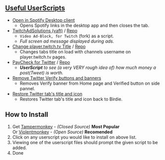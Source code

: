 ## [Useful UserScripts](https://github.com/yungsamd17/UserScripts)

- [Open in Spotify Desktop client](https://github.com/yungsamd17/UserScripts/raw/main/scripts/Open-in-Spotify-Desktop-client.user.js)
    - Opens Spotify links in the desktop app and then closes the tab.
- [TwitchAdSolutions (vaft)](https://github.com/yungsamd17/TwitchAdSolutions/raw/master/vaft/vaft.user.js) / [Repo](https://github.com/yungsamd17/TwitchAdSolutions)
    - `Video Ad-Block, for Twitch` (fork) as a script.
    - *Full screen ad message displayed during ads.*
- [Change player.twitch.tv Title](https://github.com/yungsamd17/Twitch-Addons/raw/main/userscripts/ChangePlayerTwitchTitle.user.js) / [Repo](https://github.com/yungsamd17/Twitch-Addons)
    - Changes tabs title on load with channels username on player.twitch.tv pages.
- [PayCheck for Twitter](https://github.com/yungsamd17/paycheck-userscript/raw/main/userscript/paycheck-for-twitter.user.js) / [Repo](https://github.com/yungsamd17/paycheck-userscript)
    - _**UserScript** to see (a very VERY rough idea of) how much money a post(Tweet) is worth._
- [Remove Twitter Verify buttons and banners](https://github.com/yungsamd17/UserScripts/raw/main/scripts/Remove-Twitter-Verify-from-Home-page.user.js)
    - Removes Verify banner from Home page and Verified button on side pannel.
- [Restore Twitter tab's title and icon](https://github.com/yungsamd17/UserScripts/raw/main/scripts/Restore-Twitter-tabs-title-and-icon.user.js)
    - Restores Twitter tab's title and icon back to Birdie.

## How to Install 

1. Get [Tampermonkey](https://www.tampermonkey.net/) - _(Closed Source)_ **Most Popular**<br>
Or [Violentmonkey](https://violentmonkey.github.io) - _(Open Source)_ **Recomended**
2. Click on any userscript you would like to install on above list.
3. Viewing one of the userscript files should prompt the given script to be added.
4. Done
